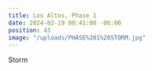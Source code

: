 ```yaml
---
title: Los Altos, Phase 1
date: 2024-02-19 00:41:00 -06:00
position: 43
image: "/uploads/PHASE%201%20STORM.jpg"
---
```


Storm